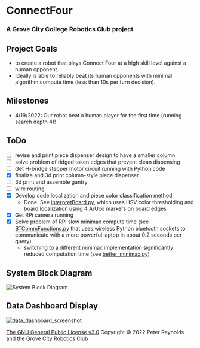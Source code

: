# ConnectFour
### A Grove City College Robotics Club project

## Project Goals
- to create a robot that plays Connect Four at a high skill level against a human opponent.  
- Ideally is able to reliably beat its human opponents with minimal algorithm compute time (less than 10s per turn decision).

## Milestones
- 4/19/2022: Our robot beat a human player for the first time (running search depth 4)!

## ToDo
- [ ] revise and print piece dispenser design to have a smaller column
- [ ] solve problem of ridged token edges that prevent clean dispensing
- [ ] Get H-bridge stepper motor circuit running with Python code
- [x] finalize and 3d print column-style piece dispenser
- [ ] 3d print and assemble gantry
- [ ] wire routing
- [x] Develop code localization and piece color classification method
    - Done.  See [interpretBoard.py](/Python/interpretBoard.py), which uses HSV color thresholding and board localization using 4 ArUco markers on board edges
- [x] Get RPi camera running
- [x] Solve problem of RPi slow minimax compute time (see [BTCommFunctions.py](/Python/BTCommFunctions.py) that uses wireless Python bluetooth sockets to communicate with a more powerful laptop in about 0.2 seconds per query)
    - switching to a different minimax implementation significantly reduced computation time (see [better_minimax.py](/Python/better_minimax.py))


## System Block Diagram
![System Block Diagram](https://user-images.githubusercontent.com/97372919/165980542-69b3044f-240c-4b37-ad22-39897a98a895.svg)

## Data Dashboard Display
![data_dashboard_screenshot](https://user-images.githubusercontent.com/97372919/180309965-9d43e422-878a-409c-845f-9092095b6c6e.JPG)

[The GNU General Public License v3.0](LICENSE) Copyright © 2022 Peter Reynolds and the Grove City Robotics Club
